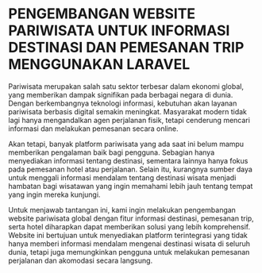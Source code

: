 # PENGEMBANGAN WEBSITE PARIWISATA UNTUK INFORMASI DESTINASI DAN PEMESANAN TRIP MENGGUNAKAN LARAVEL

Pariwisata merupakan salah satu sektor terbesar dalam ekonomi global, yang memberikan dampak signifikan pada berbagai negara di dunia. Dengan berkembangnya teknologi informasi, kebutuhan akan layanan pariwisata berbasis digital semakin meningkat. Masyarakat modern tidak lagi hanya mengandalkan agen perjalanan fisik, tetapi cenderung mencari informasi dan melakukan pemesanan secara online.

Akan tetapi, banyak platform pariwisata yang ada saat ini belum mampu memberikan pengalaman baik bagi pengguna. Sebagian hanya menyediakan informasi tentang destinasi, sementara lainnya hanya fokus pada pemesanan hotel atau perjalanan. Selain itu, kurangnya sumber daya untuk menggali informasi mendalam tentang destinasi wisata menjadi hambatan bagi wisatawan yang ingin memahami lebih jauh tentang tempat yang ingin mereka kunjungi.

Untuk menjawab tantangan ini, kami ingin melakukan pengembangan website pariwisata global dengan fitur informasi destinasi, pemesanan trip, serta hotel diharapkan dapat memberikan solusi yang lebih komprehensif. Website ini bertujuan untuk menyediakan platform terintegrasi yang tidak hanya memberi informasi mendalam mengenai destinasi wisata di seluruh dunia, tetapi juga memungkinkan pengguna untuk melakukan pemesanan perjalanan dan akomodasi secara langsung.


